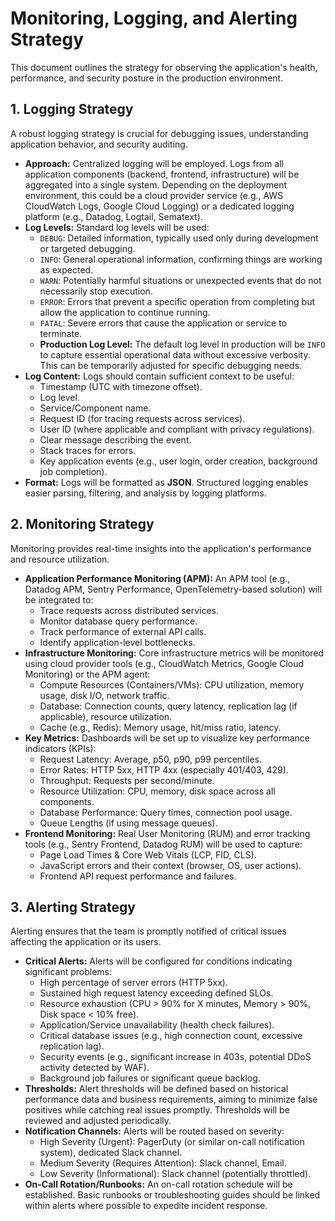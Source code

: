 # Monitoring, Logging, and Alerting Strategy

This document outlines the strategy for observing the application's health, performance, and security posture in the production environment.

## 1. Logging Strategy

A robust logging strategy is crucial for debugging issues, understanding application behavior, and security auditing.

*   **Approach:** Centralized logging will be employed. Logs from all application components (backend, frontend, infrastructure) will be aggregated into a single system. Depending on the deployment environment, this could be a cloud provider service (e.g., AWS CloudWatch Logs, Google Cloud Logging) or a dedicated logging platform (e.g., Datadog, Logtail, Sematext).
*   **Log Levels:** Standard log levels will be used:
    *   `DEBUG`: Detailed information, typically used only during development or targeted debugging.
    *   `INFO`: General operational information, confirming things are working as expected.
    *   `WARN`: Potentially harmful situations or unexpected events that do not necessarily stop execution.
    *   `ERROR`: Errors that prevent a specific operation from completing but allow the application to continue running.
    *   `FATAL`: Severe errors that cause the application or service to terminate.
    *   **Production Log Level:** The default log level in production will be `INFO` to capture essential operational data without excessive verbosity. This can be temporarily adjusted for specific debugging needs.
*   **Log Content:** Logs should contain sufficient context to be useful:
    *   Timestamp (UTC with timezone offset).
    *   Log level.
    *   Service/Component name.
    *   Request ID (for tracing requests across services).
    *   User ID (where applicable and compliant with privacy regulations).
    *   Clear message describing the event.
    *   Stack traces for errors.
    *   Key application events (e.g., user login, order creation, background job completion).
*   **Format:** Logs will be formatted as **JSON**. Structured logging enables easier parsing, filtering, and analysis by logging platforms.

## 2. Monitoring Strategy

Monitoring provides real-time insights into the application's performance and resource utilization.

*   **Application Performance Monitoring (APM):** An APM tool (e.g., Datadog APM, Sentry Performance, OpenTelemetry-based solution) will be integrated to:
    *   Trace requests across distributed services.
    *   Monitor database query performance.
    *   Track performance of external API calls.
    *   Identify application-level bottlenecks.
*   **Infrastructure Monitoring:** Core infrastructure metrics will be monitored using cloud provider tools (e.g., CloudWatch Metrics, Google Cloud Monitoring) or the APM agent:
    *   Compute Resources (Containers/VMs): CPU utilization, memory usage, disk I/O, network traffic.
    *   Database: Connection counts, query latency, replication lag (if applicable), resource utilization.
    *   Cache (e.g., Redis): Memory usage, hit/miss ratio, latency.
*   **Key Metrics:** Dashboards will be set up to visualize key performance indicators (KPIs):
    *   Request Latency: Average, p50, p90, p99 percentiles.
    *   Error Rates: HTTP 5xx, HTTP 4xx (especially 401/403, 429).
    *   Throughput: Requests per second/minute.
    *   Resource Utilization: CPU, memory, disk space across all components.
    *   Database Performance: Query times, connection pool usage.
    *   Queue Lengths (if using message queues).
*   **Frontend Monitoring:** Real User Monitoring (RUM) and error tracking tools (e.g., Sentry Frontend, Datadog RUM) will be used to capture:
    *   Page Load Times & Core Web Vitals (LCP, FID, CLS).
    *   JavaScript errors and their context (browser, OS, user actions).
    *   Frontend API request performance and failures.

## 3. Alerting Strategy

Alerting ensures that the team is promptly notified of critical issues affecting the application or its users.

*   **Critical Alerts:** Alerts will be configured for conditions indicating significant problems:
    *   High percentage of server errors (HTTP 5xx).
    *   Sustained high request latency exceeding defined SLOs.
    *   Resource exhaustion (CPU > 90% for X minutes, Memory > 90%, Disk space < 10% free).
    *   Application/Service unavailability (health check failures).
    *   Critical database issues (e.g., high connection count, excessive replication lag).
    *   Security events (e.g., significant increase in 403s, potential DDoS activity detected by WAF).
    *   Background job failures or significant queue backlog.
*   **Thresholds:** Alert thresholds will be defined based on historical performance data and business requirements, aiming to minimize false positives while catching real issues promptly. Thresholds will be reviewed and adjusted periodically.
*   **Notification Channels:** Alerts will be routed based on severity:
    *   High Severity (Urgent): PagerDuty (or similar on-call notification system), dedicated Slack channel.
    *   Medium Severity (Requires Attention): Slack channel, Email.
    *   Low Severity (Informational): Slack channel (potentially throttled).
*   **On-Call Rotation/Runbooks:** An on-call rotation schedule will be established. Basic runbooks or troubleshooting guides should be linked within alerts where possible to expedite incident response.